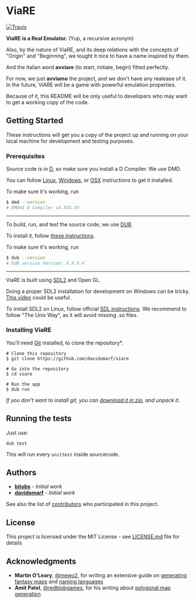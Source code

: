 # ViaRE 

[![Travis](https://img.shields.io/travis/davidomarf/viare.svg?style=flat-square)](https://travis-ci.org/davidomarf/viare)


**ViaRE is a Real Emulator.** (Yup, a recursive acronym)

Also, by the nature of ViaRE, and its deep relations with the concepts of
"Origin" and "Beginning", we tought it nice to have a name inspired by them.

And the italian word **avviare** (to start, initiate, begin) fitted perfectly.

For now, we just **avviamo** the project, and we don't have any realease of it.
In the future, ViARE will be a game with powerful emulation properties.

Because of it, this README will be only useful to developers who may want to
get a working copy of the code.

## Getting Started

These instructions will get you a copy of the project up and running on your
local machine for development and testing purposes.

### Prerequisites

Source code is in [D](https://dlang.org/), so make sure you install a D Compiler.
We use DMD.

You can follow [Linux](https://dlang.org/dmd-linux.html),
[Windows](https://dlang.org/dmd-windows.html), or [OSX](https://dlang.org/dmd-osx.html)
instructions to get it installed.

To make sure it's working, run

```bash
$ dmd --version
# DMD64 D Compiler vX.XXX.XX
```
---

To build, run, and test the source code, we use [DUB](https://github.com/dlang/dub).

To install it, follow [these instructions](https://github.com/dlang/dub#installation).

To make sure it's working, run

```bash
$ dub --version
# DUB version Version: X.X.X-X
```

---

ViaRE is built using [SDL2](https://www.libsdl.org/download-2.0.php) and Open GL.

Doing a proper SDL2 installation for development on Windows can be tricky.
[This video](https://www.youtube.com/watch?v=ybYMOKEW9IY) could be useful.

To install SDL2 on Linux, follow official [SDL instructions](https://wiki.libsdl.org/Installation).
We recommend to follow "The Unix Way", as it will avoid missing .so files.

### Installing ViaRE

You'll need [Git](https://git-scm.com/) installed, to clone the repository*.

```
# Clone this repository
$ git clone https://github.com/davidomarf/viare

# Go into the repository
$ cd viare

# Run the app
$ dub run
```

*If you don't want to install git, you can [download it in zip](https://github.com/davidomarf/viare/archive/master.zip),
and unpack it.*

## Running the tests

Just use:

```
dub test
```

This will run every `unittest` inside sourcecode.

## Authors

- [**bitobs**](https://github.com/bitobs) - *Initial work* 
- [**davidomarf**](https://github.com/davidomarf) - *Initial work*

See also the list of [contributors](https://github.com/your/project/contributors) who participated in this project.

## License

This project is licensed under the MIT License - see [LICENSE.md](LICENSE.md) file for details

## Acknowledgments

* **Martin O'Leary**, [@mewo2](https://twitter.com/mewo2), for writing an extensive guide
on [generating fantasy maps](http://mewo2.com/notes/terrain/) and [naming languages](http://mewo2.com/notes/naming-language/)
* **Amit Patel**, [@redblobgames](https://twitter.com/redblobgames), for his writing about
[polygonal map generation](http://www-cs-students.stanford.edu/~amitp/game-programming/polygon-map-generation/)

<!---
### Break down into end to end tests

Explain what these tests test and why

```
Give an example
```
### And coding style tests

Explain what these tests test and why

```
Give an example
```

## Deployment

Add additional notes about how to deploy this on a live system
-
## Contributing

Please read [CONTRIBUTING.md](https://gist.github.com/PurpleBooth/b24679402957c63ec426) for details on our code of conduct, and the process for submitting pull requests to us.

## Versioning

We use [SemVer](http://semver.org/) for versioning. For the versions available, see the [tags on this repository](https://github.com/your/project/tags). 
-->

